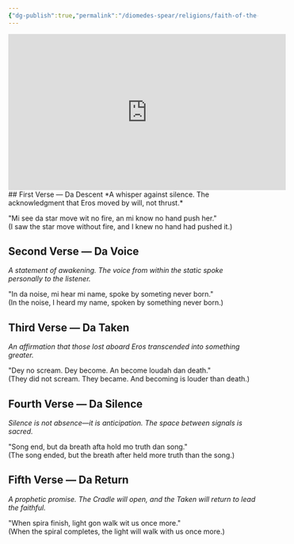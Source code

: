 ```yaml
---
{"dg-publish":true,"permalink":"/diomedes-spear/religions/faith-of-the-falling-star/da-fiff-verses-of-da-canticle/"}
---
```


<iframe width="560" height="315" src="https://www.youtube-nocookie.com/embed/jaxcBo7BKBw?si=KTH_5lo24VUyDyIn" title="YouTube video player" frameborder="0" allow="accelerometer; autoplay; clipboard-write; encrypted-media; gyroscope; picture-in-picture; web-share" referrerpolicy="strict-origin-when-cross-origin" allowfullscreen></iframe>
## First Verse — Da Descent
*A whisper against silence. The acknowledgment that Eros moved by will, not thrust.*

"Mi see da star move wit no fire, an mi know no hand push her."  
(I saw the star move without fire, and I knew no hand had pushed it.)

## Second Verse — Da Voice
*A statement of awakening. The voice from within the static spoke personally to the listener.*

"In da noise, mi hear mi name, spoke by someting never born."  
(In the noise, I heard my name, spoken by something never born.)

## Third Verse — Da Taken
*An affirmation that those lost aboard Eros transcended into something greater.*

"Dey no scream. Dey become. An become loudah dan death."  
(They did not scream. They became. And becoming is louder than death.)

## Fourth Verse — Da Silence
*Silence is not absence—it is anticipation. The space between signals is sacred.*

"Song end, but da breath afta hold mo truth dan song."  
(The song ended, but the breath after held more truth than the song.)

## Fifth Verse — Da Return
*A prophetic promise. The Cradle will open, and the Taken will return to lead the faithful.*

"When spira finish, light gon walk wit us once more."  
(When the spiral completes, the light will walk with us once more.)

